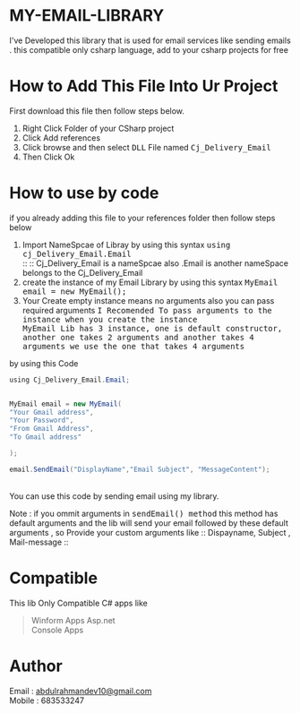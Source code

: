 # MY-EMAIL-LIBRARY
I've Developed this library that is used for email services like sending emails . this compatible only csharp language, add to your csharp projects for free

# How to Add This File Into Ur Project
First download this file then follow steps below.<br>
1. Right Click Folder of your CSharp project<br>
2. Click Add references<br>
3. Click browse and then select <kbd>DLL</kbd> File  named <kbd>Cj_Delivery_Email</kbd><br>
4. Then Click Ok 

# How to use by code 
if you already adding this file to your references folder then follow steps below<br>
1. Import NameSpcae of Libray by using this syntax  <kbd>using cj_Delivery_Email.Email</kbd><br>
  :: ::  Cj_Delivery_Email is a nameSpcae also .Email is another nameSpace belongs to the Cj_Delivery_Email<br>
2. create the instance of my Email Library by using this syntax <kbd>MyEmail email = new MyEmail();</kbd>
3. Your Create empty instance means no arguments also you can pass required arguments <kbd>I Recomended To pass arguments to the instance
when you create the instance<br>
MyEmail Lib has 3 instance, one is default constructor, another one takes 2 arguments and another takes 4 arguments we use the one that takes 4 arguments<br>

by using this Code 
```java
using Cj_Delivery_Email.Email;


MyEmail email = new MyEmail(
"Your Gmail address",
"Your Password",
"From Gmail Address",
"To Gmail address"

);

email.SendEmail("DisplayName","Email Subject", "MessageContent");
```
 <br>
 You can use this code by sending email using my library. 

Note : if you ommit arguments in <kbd>sendEmail() method</kbd> this method has default arguments and the lib will send your email followed by these default arguments
, so Provide your custom arguments like :: Dispayname, Subject , Mail-message ::

# Compatible
This lib Only Compatible C# apps like
> Winform Apps 
>  Asp.net  
> Console Apps 

# Author 
Email : abdulrahmandev10@gmail.com<br>
Mobile : 683533247

